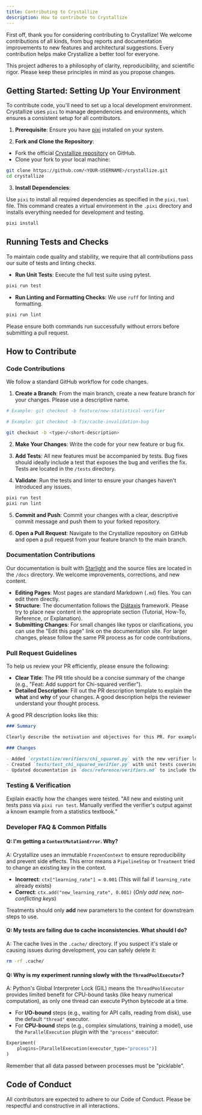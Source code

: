 ```yaml
---
title: Contributing to Crystallize
description: How to contribute to Crystallize
---
```


First off, thank you for considering contributing to Crystallize! We welcome contributions of all kinds, from bug reports and documentation improvements to new features and architectural suggestions. Every contribution helps make Crystallize a better tool for everyone.

This project adheres to a philosophy of clarity, reproducibility, and scientific rigor. Please keep these principles in mind as you propose changes.

## Getting Started: Setting Up Your Environment

To contribute code, you'll need to set up a local development environment. Crystallize uses `pixi` to manage dependencies and environments, which ensures a consistent setup for all contributors.

1. **Prerequisite**: Ensure you have [pixi](https://pixi.sh) installed on your system.

2. **Fork and Clone the Repository**:

- Fork the official [Crystallize repository](https://github.com/brysontang/crystallize) on GitHub.
- Clone your fork to your local machine:

```bash
git clone https://github.com/<YOUR-USERNAME>/crystallize.git
cd crystallize
```

3. **Install Dependencies**:

Use `pixi` to install all required dependencies as specified in the `pixi.toml` file. This command creates a virtual environment in the `.pixi` directory and installs everything needed for development and testing.

```bash
pixi install
```

## Running Tests and Checks

To maintain code quality and stability, we require that all contributions pass our suite of tests and linting checks.

- **Run Unit Tests**: Execute the full test suite using pytest.

```bash
pixi run test
```

- **Run Linting and Formatting Checks**: We use `ruff` for linting and formatting.

```bash
pixi run lint
```

Please ensure both commands run successfully without errors before submitting a pull request.

## How to Contribute

### Code Contributions

We follow a standard GitHub workflow for code changes.

1. **Create a Branch**: From the main branch, create a new feature branch for your changes. Please use a descriptive name.

```bash
# Example: git checkout -b feature/new-statistical-verifier

# Example: git checkout -b fix/cache-invalidation-bug

git checkout -b <type>/<short-description>
```

2. **Make Your Changes**: Write the code for your new feature or bug fix.

3. **Add Tests**: All new features must be accompanied by tests. Bug fixes should ideally include a test that exposes the bug and verifies the fix. Tests are located in the `/tests` directory.

4. **Validate**: Run the tests and linter to ensure your changes haven't introduced any issues.

```bash
pixi run test
pixi run lint
```

5. **Commit and Push**: Commit your changes with a clear, descriptive commit message and push them to your forked repository.

6. **Open a Pull Request**: Navigate to the Crystallize repository on GitHub and open a pull request from your feature branch to the main branch.

### Documentation Contributions

Our documentation is built with [Starlight](https://starlight.astro.build) and the source files are located in the `/docs` directory. We welcome improvements, corrections, and new content.

- **Editing Pages**: Most pages are standard Markdown (`.md`) files. You can edit them directly.
- **Structure**: The documentation follows the [Diátaxis](https://diataxis.fr) framework. Please try to place new content in the appropriate section (Tutorial, How-To, Reference, or Explanation).
- **Submitting Changes**: For small changes like typos or clarifications, you can use the "Edit this page" link on the documentation site. For larger changes, please follow the same PR process as for code contributions.

### Pull Request Guidelines

To help us review your PR efficiently, please ensure the following:

- **Clear Title**: The PR title should be a concise summary of the change (e.g., "Feat: Add support for Chi-squared verifier").
- **Detailed Description**: Fill out the PR description template to explain the **what** and **why** of your changes. A good description helps the reviewer understand your thought process.

A good PR description looks like this:

```markdown
### Summary

Clearly describe the motivation and objectives for this PR. For example: "This PR introduces a new `ChiSquaredVerifier` to enable goodness-of-fit tests within hypotheses, addressing issue #42."

### Changes

- Added `crystallize/verifiers/chi_squared.py` with the new verifier logic.
- Created `tests/test_chi_squared_verifier.py` with unit tests covering key scenarios.
- Updated documentation in `docs/reference/verifiers.md` to include the new class.
```

### Testing & Verification

Explain exactly how the changes were tested. "All new and existing unit tests pass via `pixi run test`. Manually verified the verifier's output against a known example from a statistics textbook."

### Developer FAQ & Common Pitfalls

#### **Q: I'm getting a `ContextMutationError`. Why?**

A: Crystallize uses an immutable `FrozenContext` to ensure reproducibility and prevent side effects. This error means a `PipelineStep` or `Treatment` tried to change an existing key in the context.

- **Incorrect**: `ctx["learning_rate"] = 0.001` (This will fail if `learning_rate` already exists)
- **Correct**: `ctx.add("new_learning_rate", 0.001)` (_Only add new, non-conflicting keys_)

Treatments should only **add** new parameters to the context for downstream steps to use.

#### **Q: My tests are failing due to cache inconsistencies. What should I do?**

A: The cache lives in the `.cache/` directory. If you suspect it's stale or causing issues during development, you can safely delete it:

```bash
rm -rf .cache/
```

#### **Q: Why is my experiment running slowly with the `ThreadPoolExecutor`?**

A: Python's Global Interpreter Lock (GIL) means the `ThreadPoolExecutor` provides limited benefit for CPU-bound tasks (like heavy numerical computation), as only one thread can execute Python bytecode at a time.

- For **I/O-bound** steps (e.g., waiting for API calls, reading from disk), use the default `"thread"` executor.
- For **CPU-bound** steps (e.g., complex simulations, training a model), use the
  `ParallelExecution` plugin with the `"process"` executor:

```python
Experiment(
    plugins=[ParallelExecution(executor_type="process")]
)
```

Remember that all data passed between processes must be "picklable".

## Code of Conduct

All contributors are expected to adhere to our Code of Conduct. Please be respectful and constructive in all interactions.
